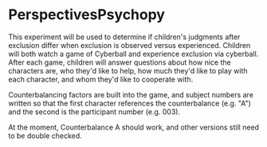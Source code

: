 # PerspectivesPsychopy
This experiment will be used to determine if children's judgments after exclusion differ when exclusion is observed versus experienced. Children will both watch a game of Cyberball and experience exclusion via cyberball. After each game, children will answer questions about how nice the characters are, who they'd like to help, how much they'd like to play with each character, and whom they'd like to cooperate with. 

Counterbalancing factors are built into the game, and subject numbers are written so that the first character references the counterbalance (e.g. "A") and the second is the participant number (e.g. 003). 

At the moment, Counterbalance A should work, and other versions still need to be double checked. 
